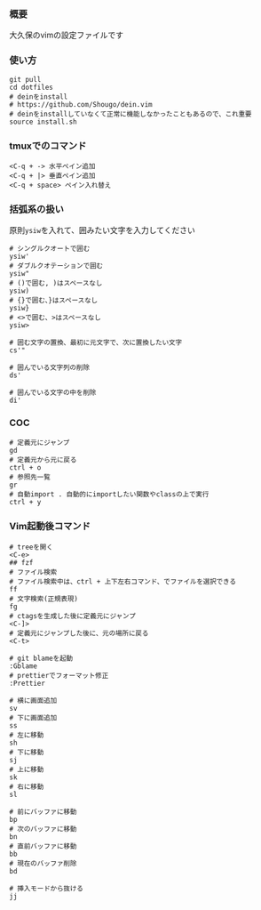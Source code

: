 ### 概要
大久保のvimの設定ファイルです

### 使い方
```
git pull
cd dotfiles
# deinをinstall
# https://github.com/Shougo/dein.vim
# deinをinstallしていなくて正常に機能しなかったこともあるので、これ重要
source install.sh
```

### tmuxでのコマンド
```
<C-q + -> 水平ペイン追加
<C-q + |> 垂直ペイン追加
<C-q + space> ペイン入れ替え

```

### 括弧系の扱い
原則`ysiw`を入れて、囲みたい文字を入力してください
```
# シングルクオートで囲む
ysiw'
# ダブルクオテーションで囲む
ysiw"
# ()で囲む, )はスペースなし
ysiw)
# {}で囲む、}はスペースなし
ysiw}
# <>で囲む、>はスペースなし
ysiw>

# 囲む文字の置換、最初に元文字で、次に置換したい文字
cs'"

# 囲んでいる文字列の削除
ds'

# 囲んでいる文字の中を削除
di'
```
### COC
```
# 定義元にジャンプ
gd
# 定義元から元に戻る
ctrl + o
# 参照先一覧
gr
# 自動import . 自動的にimportしたい関数やclassの上で実行
ctrl + y
```

### Vim起動後コマンド
```
# treeを開く
<C-e>
## fzf
# ファイル検索
# ファイル検索中は、ctrl + 上下左右コマンド、でファイルを選択できる
ff
# 文字検索(正規表現)
fg
# ctagsを生成した後に定義元にジャンプ
<C-]>
# 定義元にジャンプした後に、元の場所に戻る
<C-t>

# git blameを起動
:Gblame
# prettierでフォーマット修正
:Prettier

# 横に画面追加
sv
# 下に画面追加
ss
# 左に移動
sh
# 下に移動
sj
# 上に移動
sk
# 右に移動
sl

# 前にバッファに移動
bp
# 次のバッファに移動
bn
# 直前バッファに移動
bb
# 現在のバッファ削除
bd

# 挿入モードから抜ける
jj
```

